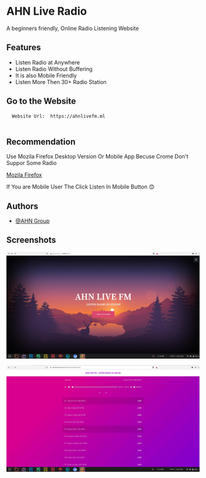 
# AHN Live Radio 

A beginners friendly, Online Radio Listening Website
## Features

- Listen Radio at Anywhere 
- Listen Radio Without Buffering
- It is also Mobile Friendly
- Listen More Then 30+ Radio Station  

  
## Go to the Website 



```bash
  Website Url:  https://ahnlivefm.ml
  
```
    
## Recommendation

Use Mozila Firefox Desktop Version Or Mobile App Becuse Crome Don't Suppor 
Some Radio

[Mozila Firefox](https://www.mozilla.org/en-US/firefox/browsers/windows-64-bit/)

If You are Mobile User The Click Listen In Mobile Button 😊



  
## Authors

- [@AHN Group](https://www.github.com/abidhasannir)

  
## Screenshots

![App Screenshot](https://github.com/abidhasannir/ahnlivefm/blob/main/ScreenShot.jpg)

![App Screenshot](https://github.com/abidhasannir/ahnlivefm/blob/main/Screenshot1.jpg)
  

